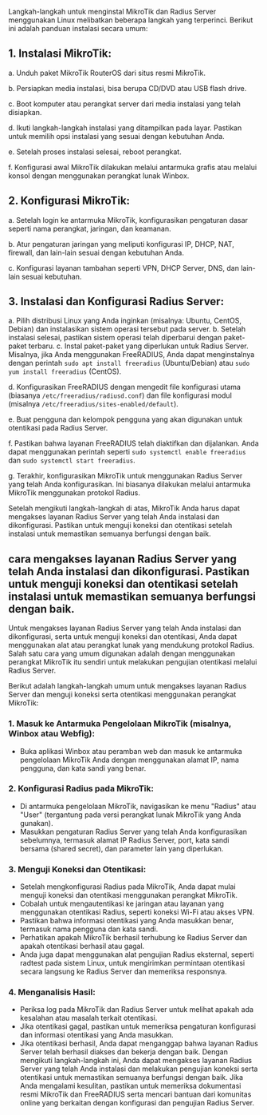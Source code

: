 ---
---
Langkah-langkah untuk menginstal MikroTik dan Radius Server menggunakan Linux melibatkan beberapa langkah yang terperinci. Berikut ini adalah panduan instalasi secara umum:
## 1. Instalasi MikroTik:
a. Unduh paket MikroTik RouterOS dari situs resmi MikroTik.

b. Persiapkan media instalasi, bisa berupa CD/DVD atau USB flash drive.

c. Boot komputer atau perangkat server dari media instalasi yang telah disiapkan.

d. Ikuti langkah-langkah instalasi yang ditampilkan pada layar. Pastikan untuk memilih opsi instalasi yang sesuai dengan kebutuhan Anda.

e. Setelah proses instalasi selesai, reboot perangkat.

f. Konfigurasi awal MikroTik dilakukan melalui antarmuka grafis atau melalui konsol dengan menggunakan perangkat lunak Winbox.
## 2. Konfigurasi MikroTik:
a. Setelah login ke antarmuka MikroTik, konfigurasikan pengaturan dasar seperti nama perangkat, jaringan, dan keamanan.

b. Atur pengaturan jaringan yang meliputi konfigurasi IP, DHCP, NAT, firewall, dan lain-lain sesuai dengan kebutuhan Anda.

c. Konfigurasi layanan tambahan seperti VPN, DHCP Server, DNS, dan lain-lain sesuai kebutuhan.
## 3. Instalasi dan Konfigurasi Radius Server:
a. Pilih distribusi Linux yang Anda inginkan (misalnya: Ubuntu, CentOS, Debian) dan instalasikan sistem operasi tersebut pada server.
b. Setelah instalasi selesai, pastikan sistem operasi telah diperbarui dengan paket-paket terbaru.
c. Instal paket-paket yang diperlukan untuk Radius Server. Misalnya, jika Anda menggunakan FreeRADIUS, Anda dapat menginstalnya dengan perintah `sudo apt install freeradius` (Ubuntu/Debian) atau `sudo yum install freeradius` (CentOS).

d. Konfigurasikan FreeRADIUS dengan mengedit file konfigurasi utama (biasanya `/etc/freeradius/radiusd.conf`) dan file konfigurasi modul (misalnya `/etc/freeradius/sites-enabled/default`).

e. Buat pengguna dan kelompok pengguna yang akan digunakan untuk otentikasi pada Radius Server.

f. Pastikan bahwa layanan FreeRADIUS telah diaktifkan dan dijalankan. Anda dapat menggunakan perintah seperti `sudo systemctl enable freeradius` dan `sudo systemctl start freeradius`.

g. Terakhir, konfigurasikan MikroTik untuk menggunakan Radius Server yang telah Anda konfigurasikan. Ini biasanya dilakukan melalui antarmuka MikroTik menggunakan protokol Radius.

Setelah mengikuti langkah-langkah di atas, MikroTik Anda harus dapat mengakses layanan Radius Server yang telah Anda instalasi dan dikonfigurasi. Pastikan untuk menguji koneksi dan otentikasi setelah instalasi untuk memastikan semuanya berfungsi dengan baik.
## cara mengakses layanan Radius Server yang telah Anda instalasi dan dikonfigurasi. Pastikan untuk menguji koneksi dan otentikasi setelah instalasi untuk memastikan semuanya berfungsi dengan baik.

Untuk mengakses layanan Radius Server yang telah Anda instalasi dan dikonfigurasi, serta untuk menguji koneksi dan otentikasi, Anda dapat menggunakan alat atau perangkat lunak yang mendukung protokol Radius. Salah satu cara yang umum digunakan adalah dengan menggunakan perangkat MikroTik itu sendiri untuk melakukan pengujian otentikasi melalui Radius Server.

Berikut adalah langkah-langkah umum untuk mengakses layanan Radius Server dan menguji koneksi serta otentikasi menggunakan perangkat MikroTik:
### 1. Masuk ke Antarmuka Pengelolaan MikroTik (misalnya, Winbox atau Webfig):
- Buka aplikasi Winbox atau peramban web dan masuk ke antarmuka pengelolaan MikroTik Anda dengan menggunakan alamat IP, nama pengguna, dan kata sandi yang benar.
### 2. Konfigurasi Radius pada MikroTik:
- Di antarmuka pengelolaan MikroTik, navigasikan ke menu "Radius" atau "User" (tergantung pada versi perangkat lunak MikroTik yang Anda gunakan).
- Masukkan pengaturan Radius Server yang telah Anda konfigurasikan sebelumnya, termasuk alamat IP Radius Server, port, kata sandi bersama (shared secret), dan parameter lain yang diperlukan.
### 3. Menguji Koneksi dan Otentikasi:
- Setelah mengkonfigurasi Radius pada MikroTik, Anda dapat mulai menguji koneksi dan otentikasi menggunakan perangkat MikroTik.
- Cobalah untuk mengautentikasi ke jaringan atau layanan yang menggunakan otentikasi Radius, seperti koneksi Wi-Fi atau akses VPN.
- Pastikan bahwa informasi otentikasi yang Anda masukkan benar, termasuk nama pengguna dan kata sandi.
- Perhatikan apakah MikroTik berhasil terhubung ke Radius Server dan apakah otentikasi berhasil atau gagal.
- Anda juga dapat menggunakan alat pengujian Radius eksternal, seperti radtest pada sistem Linux, untuk mengirimkan permintaan otentikasi secara langsung ke Radius Server dan memeriksa responsnya.
### 4. Menganalisis Hasil:
- Periksa log pada MikroTik dan Radius Server untuk melihat apakah ada kesalahan atau masalah terkait otentikasi.
- Jika otentikasi gagal, pastikan untuk memeriksa pengaturan konfigurasi dan informasi otentikasi yang Anda masukkan.
- Jika otentikasi berhasil, Anda dapat menganggap bahwa layanan Radius Server telah berhasil diakses dan bekerja dengan baik.
Dengan mengikuti langkah-langkah ini, Anda dapat mengakses layanan Radius Server yang telah Anda instalasi dan melakukan pengujian koneksi serta otentikasi untuk memastikan semuanya berfungsi dengan baik. Jika Anda mengalami kesulitan, pastikan untuk memeriksa dokumentasi resmi MikroTik dan FreeRADIUS serta mencari bantuan dari komunitas online yang berkaitan dengan konfigurasi dan pengujian Radius Server.
